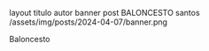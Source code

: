 layout	titulo	autor	banner
post
BALONCESTO
santos
/assets/img/posts/2024-04-07/banner.png

Baloncesto

